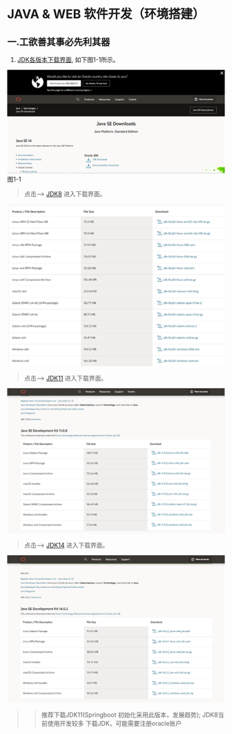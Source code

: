 # JAVA & WEB 软件开发（环境搭建）

##  一.工欲善其事必先利其器

1. [JDK各版本下载界面](https://www.oracle.com/java/technologies/javase-downloads.html), 如下图1-1所示。

![JDK](app-img/java/img/java_download_all.png "JDK")
            图1-1


  > 点击--> [JDK8](https://www.oracle.com/cn/java/technologies/javase/javase-jdk8-downloads.html) 进入下载界面。


![JDK8](app-img/java/img/java_download_8.png "JDK8")


 > 点击--> [JDK11](https://www.oracle.com/java/technologies/javase-jdk11-downloads.html) 进入下载界面。


![JDK11](app-img/java/img/java_download_11.png "JDK8")


 > 点击--> [JDK14](https://www.oracle.com/java/technologies/javase-jdk14-downloads.html) 进入下载界面。


![JDK14](app-img/java/img/java_download_14.png "JDK8")


 >> 推荐下载JDK11(Springboot 初始化采用此版本，发展趋势);
 >> JDK8当前使用开发较多
 >> 下载JDK，可能需要注册oracle账户

